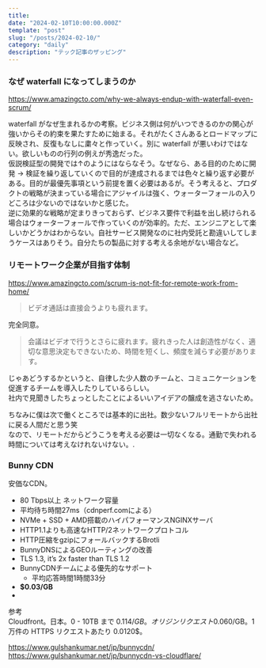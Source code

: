 ```yaml
---
title: 
date: "2024-02-10T10:00:00.000Z"
template: "post"
slug: "/posts/2024-02-10/"
category: "daily"
description: "テック記事のザッピング"
---
```


### なぜ waterfall になってしまうのか

https://www.amazingcto.com/why-we-always-endup-with-waterfall-even-scrum/

waterfall がなぜ生まれるかの考察。ビジネス側は何がいつできるのかの関心が強いからその約束を果たすために始まる。それがたくさんあるとロードマップに反映され、反復もなしに粛々と作っていく。別に waterfall が悪いわけではない。欲しいものの行列の例えが秀逸だった。  
仮説検証型の開発では↑のようにはならなそう。なぜなら、ある目的のために開発 -> 検証を繰り返していくので目的が達成されるまでは色々と繰り返す必要がある。目的が最優先事項という前提を置く必要はあるが。そう考えると、プロダクトの戦略が決まっている場合にアジャイルは強く、ウォーターフォールの入りどころは少ないのではないかと感じた。  
逆に効果的な戦略が定まりきっておらず、ビジネス要件で利益を出し続けられる場合はウォーターフォールで作っていくのが効率的。ただ、エンジニアとして楽しいかどうかはわからない。自社サービス開発なのに社内受託と勘違いしてしまうケースはありそう。自分たちの製品に対する考える余地がない場合など。

### リモートワーク企業が目指す体制

https://www.amazingcto.com/scrum-is-not-fit-for-remote-work-from-home/

> ビデオ通話は直接会うよりも疲れます。

完全同意。

> 会議はビデオで行うとさらに疲れます。疲れきった人は創造性がなく、適切な意思決定もできないため、時間を短くし、頻度を減らす必要があります。

じゃあどうするかというと、自律した少人数のチームと、コミュニケーションを促進するチームを導入したりしているらしい。  
社内で見聞きしたちょっとしたことによるいいアイデアの醸成を逃さないため。

ちなみに僕は次で働くところでは基本的に出社。数少ないフルリモートから出社に戻る人間だと思う笑  
なので、リモートだからどうこうを考える必要は一切なくなる。通勤で失われる時間については考えなけれないけない。.

### Bunny CDN

安価なCDN。

- 80 Tbps以上 ネットワーク容量
- 平均待ち時間27ms（cdnperf.comによる）
- NVMe + SSD + AMD搭載のハイパフォーマンスNGINXサーバ
- HTTP1.1よりも高速なHTTP/2ネットワークプロトコル
- HTTP圧縮をgzipにフォールバックするBrotli
- BunnyDNSによるGEOルーティングの改善
- TLS 1.3, it’s 2x faster than TLS 1.2
- BunnyCDNチームによる優先的なサポート
  - 平均応答時間1時間33分
- **$0.03/GB**
- 
参考  
Cloudfront。日本。0 - 10TB まで 0.114$/GB。オリジンリクエスト 0.060$/GB。1万件の HTTPS リクエストあたり 0.0120$。

https://www.gulshankumar.net/jp/bunnycdn/
https://www.gulshankumar.net/jp/bunnycdn-vs-cloudflare/